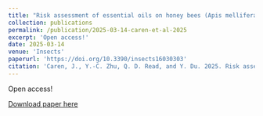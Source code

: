```yaml
---
title: "Risk assessment of essential oils on honey bees (Apis mellifera L.)"
collection: publications
permalink: /publication/2025-03-14-caren-et-al-2025
excerpt: 'Open access!'
date: 2025-03-14
venue: 'Insects'
paperurl: 'https://doi.org/10.3390/insects16030303'
citation: 'Caren, J., Y.-C. Zhu, Q. D. Read, and Y. Du. 2025. Risk assessment of essential oils on honey bees (Apis mellifera L.). Insects 16(3):303. DOI: 10.3390/insects16030303.'
---
```

Open access!

[Download paper here](https://doi.org/10.3390/insects16030303)

